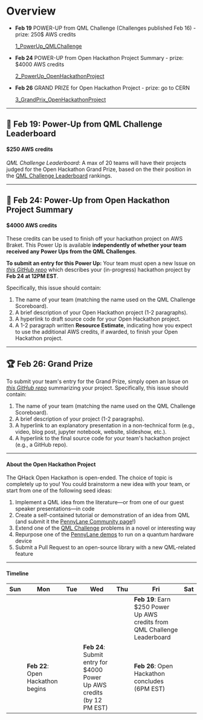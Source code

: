 
# Overview

- **Feb 19** POWER-UP from QML Challenge (Challenges published Feb 16) - prize: 250$ AWS credits

     [1_PowerUp_QMLChallenge](https://github.com/hannahaih/QHack_Project/tree/main/1_PowerUp_QMLChallenge)
     
  
- **Feb 24** POWER-UP from Open Hackathon Project Summary - prize: $4000 AWS credits

     [2_PowerUp_OpenHackathonProject](https://github.com/hannahaih/QHack_Project/tree/main/2_PowerUp_OpenHackathonProject)


- **Feb 26** GRAND PRIZE for Open Hackathon Project - prize: go to CERN 

     [3_GrandPrix_OpenHackathonProject](https://github.com/hannahaih/QHack_Project/tree/main/3_GrandPrix_OpenHackathonProject)

---

## 💎 Feb 19: Power-Up from QML Challenge Leaderboard

#### $250 AWS credits

*QML Challenge Leaderboard*:
A max of 20 teams will have their projects judged for the Open Hackathon Grand Prize, based on the their position in the 
[QML Challenge Leaderboard](QML_Challenges.md) rankings. 

---

## 💎 Feb 24: Power-Up from Open Hackathon Project Summary

#### $4000 AWS credits

These credits can be used to finish off your hackathon project on AWS Braket. 
This Power Up is available **independently of whether your team received any Power Ups from the QML Challenges**.

**To submit an entry for this Power Up:**
Your team must open a new Issue on *[this GitHub repo](https://github.com/XanaduAI/QHack/issues/new?assignees=&labels=Power+Up&template=open-hackathon-power-up-entry.md&title=%5BPower+Up%5D+Your+Project+Title)* 
which describes your (in-progress) hackathon project by **Feb 24 at 12PM EST**. 

Specifically, this issue should contain:

   1. The name of your team (matching the name used on the QML Challenge Scoreboard).
   2. A brief description of your Open Hackathon project (1-2 paragraphs).
   3. A hyperlink to draft source code for your Open Hackathon project.
   4. A 1-2 paragraph written **Resource Estimate**, indicating how you expect to use the additional AWS credits, if awarded, to finish your Open Hackathon project.

---

## 🏆 Feb 26: Grand Prize

To submit your team's entry for the Grand Prize, simply open an Issue on *[this GitHub repo](https://github.com/XanaduAI/QHack/issues/new?assignees=&labels=submission&template=open-hackathon-final-submission.md&title=%5BENTRY%5D+Your+Project+Title)* summarizing your project.
Specifically, this issue should contain:

   1. The name of your team (matching the name used on the QML Challenge Scoreboard).
   2. A brief description of your project (1-2 paragraphs).
   3. A hyperlink to an explanatory presentation in a non-technical form (e.g., video, blog post, jupyter notebook, website, slideshow, etc.).
   4. A hyperlink to the final source code for your team's hackathon project (e.g., a GitHub repo).

---

#### About the Open Hackathon Project

The QHack Open Hackathon is open-ended. The choice of topic is completely up to you! 
You could brainstorm a new idea with your team, or start from one of the following seed ideas:

   1. Implement a QML idea from the literature—or from one of our guest speaker presentations—in code
   2. Create a self-contained tutorial or demonstration of an idea from QML (and submit it the [PennyLane Community page](https://pennylane.ai/qml/demos_community.html)!)
   3. Extend one of the [QML Challenge](QML_Challenges.md) problems in a novel or interesting way
   4. Repurpose one of the [PennyLane demos](https://pennylane.ai/qml/demonstrations.html) to run on a quantum hardware device 
   5. Submit a Pull Request to an open-source library with a new QML-related feature

---

#### Timeline

| Sun | Mon | Tue | Wed | Thu | Fri  | Sat |
|---|---|---|---|---|---|---|
|   |   |   |   |   | **Feb 19**: Earn $250 Power Up AWS credits from QML Challenge Leaderboard |   |
|   | **Feb 22**: Open Hackathon begins |   | **Feb 24**: Submit entry for $4000 Power Up AWS credits (by 12 PM EST) |   | **Feb 26**: Open Hackathon concludes (6PM EST) |  |
